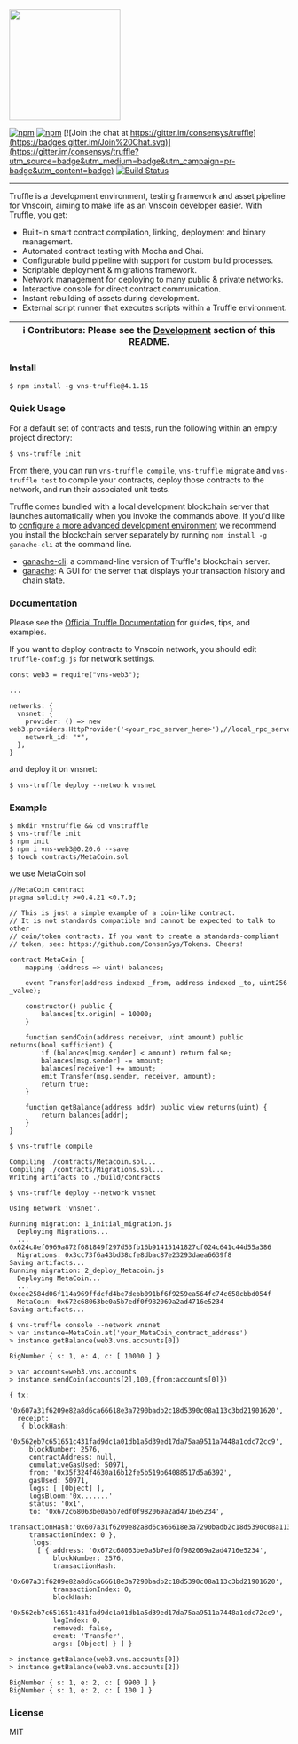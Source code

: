 <img src="https://truffleframework.com/img/truffle-logo-dark.svg" width="200">

[![npm](https://img.shields.io/npm/v/truffle.svg)](https://www.npmjs.com/package/truffle)
[![npm](https://img.shields.io/npm/dm/truffle.svg)](https://www.npmjs.com/package/truffle)
[![Join the chat at https://gitter.im/consensys/truffle](https://badges.gitter.im/Join%20Chat.svg)](https://gitter.im/consensys/truffle?utm_source=badge&utm_medium=badge&utm_campaign=pr-badge&utm_content=badge)
[![Build Status](https://travis-ci.org/trufflesuite/truffle.svg?branch=develop)](https://travis-ci.org/trufflesuite/truffle)

-----------------------


Truffle is a development environment, testing framework and asset pipeline for Vnscoin, aiming to make life as an Vnscoin developer easier. With Truffle, you get:

* Built-in smart contract compilation, linking, deployment and binary management.
* Automated contract testing with Mocha and Chai.
* Configurable build pipeline with support for custom build processes.
* Scriptable deployment & migrations framework.
* Network management for deploying to many public & private networks.
* Interactive console for direct contract communication.
* Instant rebuilding of assets during development.
* External script runner that executes scripts within a Truffle environment.

| ℹ️ **Contributors**: Please see the [Development](#development) section of this README. |
| --- |

### Install

```
$ npm install -g vns-truffle@4.1.16
```

### Quick Usage

For a default set of contracts and tests, run the following within an empty project directory:

```
$ vns-truffle init
```

From there, you can run `vns-truffle compile`, `vns-truffle migrate` and `vns-truffle test` to compile your contracts, deploy those contracts to the network, and run their associated unit tests.

Truffle comes bundled with a local development blockchain server that launches automatically when you invoke the commands  above. If you'd like to [configure a more advanced development environment](http://truffleframework.com/docs/advanced/configuration) we recommend you install the blockchain server separately by running `npm install -g ganache-cli` at the command line.

+  [ganache-cli](https://github.com/trufflesuite/ganache-cli): a command-line version of Truffle's blockchain server.
+  [ganache](http://truffleframework.com/ganache/): A GUI for the server that displays your transaction history and chain state.


### Documentation

Please see the [Official Truffle Documentation](http://truffleframework.com/docs/) for guides, tips, and examples.

If you want to deploy contracts to Vnscoin network, you should edit `truffle-config.js` for network settings.

```
const web3 = require("vns-web3");

...

networks: {
  vnsnet: {
    provider: () => new web3.providers.HttpProvider('<your_rpc_server_here>'),//local_rpc_server:'http://127.0.0.1:8585'
    network_id: "*",
  },
}
```


and deploy it on vnsnet:

```
$ vns-truffle deploy --network vnsnet
```
### Example
```shell script
$ mkdir vnstruffle && cd vnstruffle
$ vns-truffle init
$ npm init
$ npm i vns-web3@0.20.6 --save
$ touch contracts/MetaCoin.sol
```
 we use MetaCoin.sol
```solidity
//MetaCoin contract 
pragma solidity >=0.4.21 <0.7.0;

// This is just a simple example of a coin-like contract.
// It is not standards compatible and cannot be expected to talk to other
// coin/token contracts. If you want to create a standards-compliant
// token, see: https://github.com/ConsenSys/Tokens. Cheers!

contract MetaCoin {
    mapping (address => uint) balances;

    event Transfer(address indexed _from, address indexed _to, uint256 _value);

    constructor() public {
        balances[tx.origin] = 10000;
    }

    function sendCoin(address receiver, uint amount) public returns(bool sufficient) {
        if (balances[msg.sender] < amount) return false;
        balances[msg.sender] -= amount;
        balances[receiver] += amount;
        emit Transfer(msg.sender, receiver, amount);
        return true;
    }

    function getBalance(address addr) public view returns(uint) {
        return balances[addr];
    }
}

```
```shell script
$ vns-truffle compile
```
```text
Compiling ./contracts/Metacoin.sol...
Compiling ./contracts/Migrations.sol...
Writing artifacts to ./build/contracts

```
```shell script
$ vns-truffle deploy --network vnsnet
```
```text
Using network 'vnsnet'.

Running migration: 1_initial_migration.js
  Deploying Migrations...
  ... 0x624c8ef0969a872f681849f297d53fb16b91415141827cf024c641c44d55a386
  Migrations: 0x3cc73f6a43bd38cfe8dbac87e23293daea6639f8
Saving artifacts...
Running migration: 2_deploy_Metacoin.js
  Deploying MetaCoin...
  ... 0xcee2584d06f114a969ffdcfd4be7debb091bf6f9259ea564fc74c658cbbd054f
  MetaCoin: 0x672c68063be0a5b7edf0f982069a2ad4716e5234
Saving artifacts...

```
```shell script
$ vns-truffle console --network vnsnet
> var instance=MetaCoin.at('your_MetaCoin_contract_address')
> instance.getBalance(web3.vns.accounts[0])
```
```text
BigNumber { s: 1, e: 4, c: [ 10000 ] }
```
```shell script
> var accounts=web3.vns.accounts
> instance.sendCoin(accounts[2],100,{from:accounts[0]})
```
```text
{ tx:
   '0x607a31f6209e82a8d6ca66618e3a7290badb2c18d5390c08a113c3bd21901620',
  receipt:
   { blockHash:
      '0x562eb7c651651c431fad9dc1a01db1a5d39ed17da75aa9511a7448a1cdc72cc9',
     blockNumber: 2576,
     contractAddress: null,
     cumulativeGasUsed: 50971,
     from: '0x35f324f4630a16b12fe5b519b64088517d5a6392',
     gasUsed: 50971,
     logs: [ [Object] ],
     logsBloom:'0x.......'
     status: '0x1',
     to: '0x672c68063be0a5b7edf0f982069a2ad4716e5234',
     transactionHash:'0x607a31f6209e82a8d6ca66618e3a7290badb2c18d5390c08a113c3bd21901620',
     transactionIndex: 0 },
      logs:
       [ { address: '0x672c68063be0a5b7edf0f982069a2ad4716e5234',
           blockNumber: 2576,
           transactionHash:
            '0x607a31f6209e82a8d6ca66618e3a7290badb2c18d5390c08a113c3bd21901620',
           transactionIndex: 0,
           blockHash:
            '0x562eb7c651651c431fad9dc1a01db1a5d39ed17da75aa9511a7448a1cdc72cc9',
           logIndex: 0,
           removed: false,
           event: 'Transfer',
           args: [Object] } ] }         
```
```shell script
> instance.getBalance(web3.vns.accounts[0])
> instance.getBalance(web3.vns.accounts[2])
```
```text
BigNumber { s: 1, e: 2, c: [ 9900 ] }
BigNumber { s: 1, e: 2, c: [ 100 ] }
```


### License

MIT

